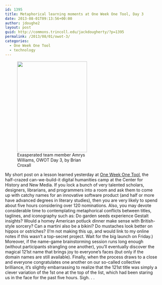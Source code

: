 ```yaml
---
id: 1395
title: Metaphorical learning moments at One Week One Tool, Day 3
date: 2013-08-01T09:13:56+00:00
author: jdoughe2
layout: post
guid: http://commons.trincoll.edu/jackdougherty/?p=1395
permalink: /2013/08/01/owot-3/
categories:
  - One Week One Tool
  - technology
---
```

<figure id="attachment_1396" style="width: 231px" class="wp-caption alignright"><a href="http://commons.trincoll.edu/jackdougherty/2013/08/01/owot-3/owot-day3-exasp-amrys-briancroxall/" rel="attachment wp-att-1396"><img class="size-medium wp-image-1396" src="http://commons.trincoll.edu/jackdougherty/files/2013/08/owot-day3-exasp-amrys-briancroxall-231x300.jpg" alt="" width="231" height="300" srcset="http://localhost/wordpress/wp-content/uploads/2013/08/owot-day3-exasp-amrys-briancroxall-231x300.jpg 231w, http://localhost/wordpress/wp-content/uploads/2013/08/owot-day3-exasp-amrys-briancroxall.jpg 649w" sizes="(max-width: 231px) 100vw, 231px" /></a><figcaption class="wp-caption-text">Exasperated team member Amrys Williams, OWOT Day 3, by Brian Croxall</figcaption></figure>

My short post on a lesson learned yesterday at <a href="http://chnm.gmu.edu/news/another-week-another-tool/" target="_blank">One Week One Tool</a>, the half-crazed can-we-build-it digital humanities camp at the Center for History and New Media. If you lock a bunch of very talented scholars, designers, librarians, and programmers into a room and ask them to come up with catchy names for an innovative software product (and half or more have advanced degrees in literary studies), then you are very likely to spend about five hours considering over 120 nominations. Also, you may devote considerable time to contemplating metaphorical conflicts between titles, taglines, and iconography such as: Do garden seeds experience Gestalt insights? Would a homey American potluck dinner make sense with British-style sorcery? Can a martini also be a bikini? Do mustaches look better on hippos or ostriches? (I&#8217;m not making this up, and would link to my online notes if this wasn&#8217;t a top-secret project. Wait for the big launch on Friday.) Moreover, if the name-game brainstorming session runs long enough (without participants strangling one another), you&#8217;ll eventually discover the magical 121st name that brings joy to everyone&#8217;s faces (but only if the domain names are still available). Finally, when the process draws to a close and everyone congratulates one another on our so-called collective brilliance, it&#8217;s slightly embarrassing to realize that the 121st title was simply a clever variation of the 1st one at the top of the list, which had been staring us in the face for the past five hours. Sigh. . .
